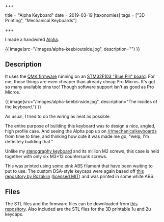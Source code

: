 +++

title = "Alpha Keyboard"
date = 2019-03-19
[taxonomies]
tags = ["3D Printing", "Mechanical Keyboards"]

+++

I made a handwired [Alpha](https://github.com/PyrooL/Alpha).

{{ image(src="/images/alpha-keeb/outside.jpg", description="") }}

<!-- more -->

## Description

It uses the [QMK firmware](https://docs.qmk.fm/#/) running on an [STM32F103 "Blue Pill" board](https://wiki.stm32duino.com/index.php?title=Blue_Pill). For me, those things are even cheaper than already cheap Pro Micros. It's got so many available pins too! Though software support isn't as good as Pro Micros.

{{ image(src="/images/alpha-keeb/inside.jpg", description="The insides of the keyboard.") }}

As usual, I tried to do the wiring as neat as possible.

The entire purpose of building this keyboard was to design a nice, angled, high profile case. And seeing the Alpha pop up on [/r/mechanicalkeyboards](https://reddit.com/r/mechanicalkeyboards/) from time to time, and thinking how cute it was made me go, "welp, I'm definitely building that."

Unlike my [stenography keyboard](/steno-keyboard/) and its million M2 screws, this case is held together with only six M3×12 countersunk screws.

This was printed using some pink ABS filament that have been waiting to put to use. The custom DSA-style keycaps were again based off [this repository by Rozakiin](https://github.com/Rozakiin/DSA-MX) ([licensed MIT](https://github.com/Rozakiin/DSA-MX/blob/master/LICENSE)) and was printed in some white ABS.

## Files

The STL files and the firmware files can be downloaded from [this repository](https://github.com/ramonimbao/Alpha_Handwired_3D). Also included are the STL files for the 3D printable 1u and 2u keycaps.